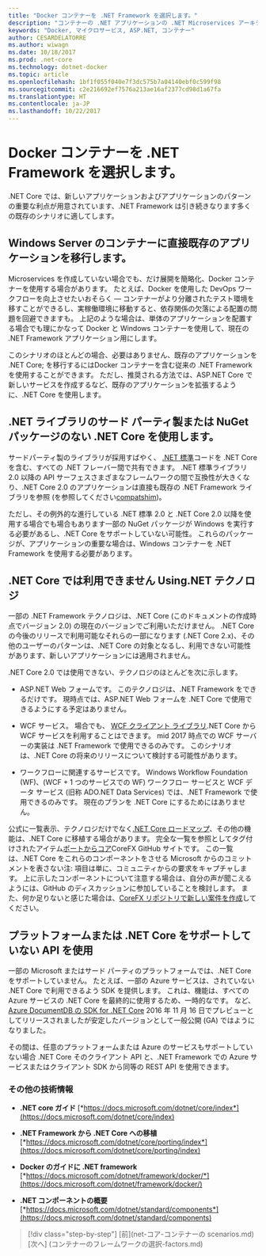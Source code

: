 ```yaml
---
title: "Docker コンテナーを .NET Framework を選択します。"
description: "コンテナーの .NET アプリケーションの .NET Microservices アーキテクチャ |Docker コンテナーを .NET Framework を選択します。"
keywords: "Docker, マイクロサービス, ASP.NET, コンテナー"
author: CESARDELATORRE
ms.author: wiwagn
ms.date: 10/18/2017
ms.prod: .net-core
ms.technology: dotnet-docker
ms.topic: article
ms.openlocfilehash: 1bf1f055f040e7f3dc575b7a04140ebf0c599f98
ms.sourcegitcommit: c2e216692ef7576a213ae16af2377cd98d1a67fa
ms.translationtype: HT
ms.contentlocale: ja-JP
ms.lasthandoff: 10/22/2017
---
```

# <a name="when-to-choose-net-framework-for-docker-containers"></a>Docker コンテナーを .NET Framework を選択します。

.NET Core では、新しいアプリケーションおよびアプリケーションのパターンの重要な利点が用意されています、.NET Framework は引き続きなります多くの既存のシナリオに適してします。

## <a name="migrating-existing-applications-directly-to-a-windows-server-container"></a>Windows Server のコンテナーに直接既存のアプリケーションを移行します。

Microservices を作成していない場合でも、だけ展開を簡略化、Docker コンテナーを使用する場合があります。 たとえば、Docker を使用した DevOps ワークフローを向上させたいおそらく — コンテナーがより分離されたテスト環境を移すことができるし、実稼働環境に移動すると、依存関係の欠落による配置の問題を回避できますも。 上記のような場合は、単体のアプリケーションを配置する場合でも理にかなって Docker と Windows コンテナーを使用して、現在の .NET Framework アプリケーション用にします。

このシナリオのほとんどの場合、必要はありません、既存のアプリケーションを .NET Core; を移行するにはDocker コンテナーを含む従来の .NET Framework を使用することができます。 ただし、推奨される方法では、ASP.NET Core で新しいサービスを作成するなど、既存のアプリケーションを拡張するように、.NET Core を使用します。

## <a name="using-third-party-net-libraries-or-nuget-packages-not-available-for-net-core"></a>.NET ライブラリのサード パーティ製または NuGet パッケージのない .NET Core を使用します。

サードパーティ製のライブラリが採用すばやく、 [.NET 標準](https://docs.microsoft.com/dotnet/standard/net-standard)コードを .NET Core を含む、すべての .NET フレーバー間で共有できます。 .NET 標準ライブラリ 2.0 以降の API サーフェスさまざまなフレームワークの間で互換性が大きくなり、.NET Core 2.0 のアプリケーションは直接も既存の .NET Framework ライブラリを参照 (を参照してください[compatshim](https://github.com/dotnet/standard/blob/master/docs/faq.md#how-does-net-standard-versioning-work))。

ただし、その例外的な進行している .NET 標準 2.0 と .NET Core 2.0 以降を使用する場合でも場合もあります一部の NuGet パッケージが Windows を実行する必要があるし、.NET Core をサポートしていない可能性。 これらのパッケージが、アプリケーションの重要な場合は、Windows コンテナーを .NET Framework を使用する必要があります。

## <a name="usingnet-technologies-not-available-for-net-core"></a>.NET Core では利用できません Using.NET テクノロジ 

一部の .NET Framework テクノロジは、.NET Core (このドキュメントの作成時点でバージョン 2.0) の現在のバージョンでご利用いただけません。 .NET Core の今後のリリースで利用可能なそれらの一部になります (.NET Core 2.x)、その他のユーザーのパターンは、.NET Core の対象となるし、利用できない可能性があります、新しいアプリケーションには適用されません。

.NET Core 2.0 では使用できない、テクノロジのほとんどを次に示します。

-   ASP.NET Web フォームです。 このテクノロジは、.NET Framework をできるだけです。 現時点では、ASP.NET Web フォームを .NET Core で使用できるようにする予定はありません。

-   WCF サービス。 場合でも、 [WCF クライアント ライブラリ](https://github.com/dotnet/wcf).NET Core から WCF サービスを利用することはできます。 mid 2017 時点での WCF サーバーの実装は .NET Framework で使用できるのみです。 このシナリオは、.NET Core の将来のリリースについて検討する可能性があります。

-   ワークフローに関連するサービスです。 Windows Workflow Foundation (WF)、(WCF + 1 つのサービスでの WF) ワークフロー サービスと WCF データ サービス (旧称 ADO.NET Data Services) では、.NET Framework で使用できるのみです。 現在のプランを .NET Core にするためにはありません。

公式に一覧表示、テクノロジだけでなく[.NET Core ロードマップ](https://github.com/aspnet/Home/wiki/Roadmap)、その他の機能は、.NET Core に移植する場合があります。 完全な一覧を参照としてタグ付けされたアイテム[ポートからコア](https://github.com/dotnet/corefx/issues?q=is%3Aopen+is%3Aissue+label%3Aport-to-core)CoreFX GitHub サイトです。 この一覧は、.NET Core をこれらのコンポーネントをさせる Microsoft からのコミットメントを表さない注: 項目は単に、コミュニティからの要求をキャプチャします。 上に示したコンポーネントについて注意する場合は、自分の声が聞こえるようには、GitHub のディスカッションに参加していることを検討します。 また、何か足りないと感じた場合は、[CoreFX リポジトリで新しい案件を作成](https://github.com/dotnet/corefx/issues/new)してください。

## <a name="using-a-platform-or-api-that-does-not-support-net-core"></a>プラットフォームまたは .NET Core をサポートしていない API を使用

一部の Microsoft またはサード パーティのプラットフォームでは、.NET Core をサポートしていません。 たとえば、一部の Azure サービスは、されていない .NET Core で利用できるよう SDK を提供します。 これは、機能は、すべての Azure サービスの .NET Core を最終的に使用するため、一時的なです。 など、 [Azure DocumentDB の SDK for .NET Core](https://www.nuget.org/packages/Microsoft.Azure.DocumentDB.Core/1.2.1) 2016 年 11 月 16 日でプレビューとしてリリースされましたが安定したバージョンとして一般公開 (GA) ではようになりました。

その間は、任意のプラットフォームまたは Azure のサービスもサポートしていない場合 .NET Core そのクライアント API と、.NET Framework での Azure サービスまたはクライアント SDK から同等の REST API を使用できます。

### <a name="additional-resources"></a>その他の技術情報

-   **.NET core ガイド**
    [*https://docs.microsoft.com/dotnet/core/index*](https://docs.microsoft.com/dotnet/core/index)

-   **.NET Framework から .NET Core への移植**
    [*https://docs.microsoft.com/dotnet/core/porting/index*](https://docs.microsoft.com/dotnet/core/porting/index)

-   **Docker のガイドに .NET framework**
    [*https://docs.microsoft.com/dotnet/framework/docker/*](https://docs.microsoft.com/dotnet/framework/docker/)

-   **.NET コンポーネントの概要**
    [*https://docs.microsoft.com/dotnet/standard/components*](https://docs.microsoft.com/dotnet/standard/components)




>[!div class="step-by-step"]
[前](net-コア-コンテナーの scenarios.md) [次へ] (コンテナーのフレームワークの選択-factors.md)

